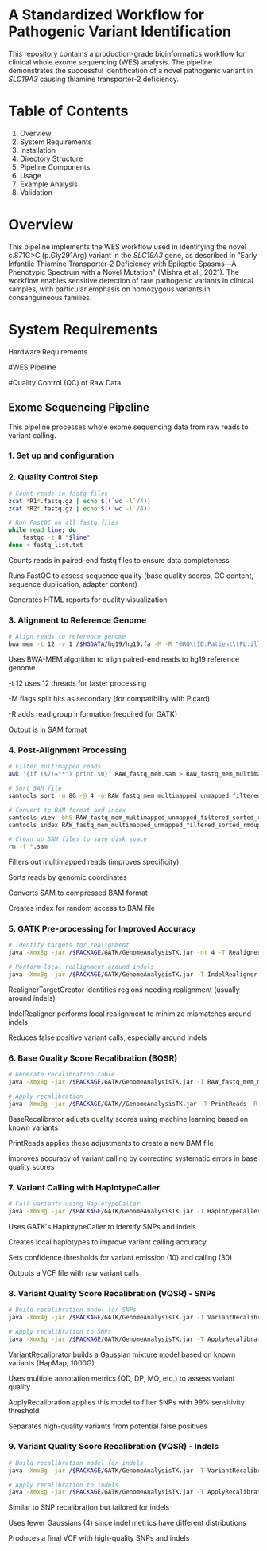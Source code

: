 # A Standardized Workflow for Pathogenic Variant Identification
This repository contains a production-grade bioinformatics workflow for clinical whole exome sequencing (WES) analysis.
The pipeline demonstrates the successful identification of a novel pathogenic variant in _SLC19A3_ causing thiamine transporter-2 deficiency.

# Table of Contents

1. Overview
2. System Requirements
3. Installation
4. Directory Structure
5. Pipeline Components
6. Usage
7. Example Analysis
8. Validation

# Overview
This pipeline implements the WES workflow used in identifying the novel c.871G>C (p.Gly291Arg) variant in the _SLC19A3_ gene, as described in "Early Infantile Thiamine Transporter-2 Deficiency with Epileptic Spasms—A Phenotypic Spectrum with a Novel Mutation" (Mishra et al., 2021). The workflow enables sensitive detection of rare pathogenic variants in clinical samples, with particular emphasis on homozygous variants in consanguineous families.

# System Requirements
Hardware Requirements

#WES Pipeline

#Quality Control (QC) of Raw Data

## Exome Sequencing Pipeline

This pipeline processes whole exome sequencing data from raw reads to variant calling.
### 1. Set up and configuration

### 2. Quality Control Step

```bash
# Count reads in fastq files
zcat *R1*.fastq.gz | echo $((`wc -l`/4))
zcat *R2*.fastq.gz | echo $((`wc -l`/4))

# Run FastQC on all fastq files
while read line; do
    fastqc -t 8 "$line"	
done < fastq_list.txt
```



Counts reads in paired-end fastq files to ensure data completeness

Runs FastQC to assess sequence quality (base quality scores, GC content, sequence duplication, adapter content)

Generates HTML reports for quality visualization


### 3. Alignment to Reference Genome

```bash
# Align reads to reference genome
bwa mem -t 12 -v 1 /$HGDATA/hg19/hg19.fa -M -R "@RG\tID:Patient\tPL:illumina\tSM:SGRH" "$outdir"/*R1*.gz "$outdir"/*R2*.gz > "$outdir"/RAW_fastq_mem.sam
```
Uses BWA-MEM algorithm to align paired-end reads to hg19 reference genome

-t 12 uses 12 threads for faster processing

-M flags split hits as secondary (for compatibility with Picard)

-R adds read group information (required for GATK)

Output is in SAM format


### 4. Post-Alignment Processing

```bash
# Filter multimapped reads
awk '{if ($7!="*") print $0}' RAW_fastq_mem.sam > RAW_fastq_mem_multimapped_unmapped_filtered.sam

# Sort SAM file
samtools sort -m 8G -@ 4 -o RAW_fastq_mem_multimapped_unmapped_filtered_sorted_rmdup.sam RAW_fastq_mem_multimapped_unmapped_filtered.sam

# Convert to BAM format and index
samtools view -bhS RAW_fastq_mem_multimapped_unmapped_filtered_sorted_rmdup.sam > RAW_fastq_mem_multimapped_unmapped_filtered_sorted_rmdup.bam
samtools index RAW_fastq_mem_multimapped_unmapped_filtered_sorted_rmdup.bam

# Clean up SAM files to save disk space
rm -f *.sam
```
Filters out multimapped reads (improves specificity)

Sorts reads by genomic coordinates

Converts SAM to compressed BAM format

Creates index for random access to BAM file

### 5. GATK Pre-processing for Improved Accuracy
```bash
# Identify targets for realignment
java -Xmx8g -jar /$PACKAGE/GATK/GenomeAnalysisTK.jar -nt 4 -T RealignerTargetCreator -R /$HGDATA/hg19/hg19.fa -o intervalsList.intervals -I RAW_fastq_mem_multimapped_unmapped_filtered_sorted_rmdup.bam -known /$RESOURCES/variant_calling_data/1000g_gold_standard.indels.hg19.sites.vcf

# Perform local realignment around indels
java -Xmx8g -jar /$PACKAGE/GATK/GenomeAnalysisTK.jar -T IndelRealigner -R /$HGDATA/hg19/hg19.fa -I RAW_fastq_mem_multimapped_unmapped_filtered_sorted_rmdup.bam -targetIntervals intervalsList.intervals -known /$RESOURCES/variant_calling_data/1000g_gold_standard.indels.hg19.sites.vcf -o RAW_fastq_mem_multimapped_unmapped_filtered_sorted_rmdup_realigned.bam --filter_bases_not_stored
```
RealignerTargetCreator identifies regions needing realignment (usually around indels)

IndelRealigner performs local realignment to minimize mismatches around indels

Reduces false positive variant calls, especially around indels

### 6. Base Quality Score Recalibration (BQSR)
```bash
# Generate recalibration table
java -Xmx8g -jar /$PACKAGE/GATK/GenomeAnalysisTK.jar -I RAW_fastq_mem_multimapped_unmapped_filtered_sorted_rmdup_realigned.bam -R /$HGDATA/hg19/hg19.fa -T BaseRecalibrator -knownSites /$RESOURCES/variant_calling_data/dbsnp_sorted.hg19.vcf -o RAW_fastq_mem_multimapped_unmapped_filtered_sorted_rmdup_realigned.bam.pre.recal.table

# Apply recalibration
java -Xmx8g -jar /$PACKAGE/GATK//GenomeAnalysisTK.jar -T PrintReads -R /$HGDATA/hg19/hg19.fa -I RAW_fastq_mem_multimapped_unmapped_filtered_sorted_rmdup_realigned.bam -BQSR RAW_fastq_mem_multimapped_unmapped_filtered_sorted_rmdup_realigned.bam.pre.recal.table -o RAW_fastq_mem_multimapped_unmapped_filtered_sorted_rmdup_realigned_recal.bam
```
BaseRecalibrator adjusts quality scores using machine learning based on known variants

PrintReads applies these adjustments to create a new BAM file

Improves accuracy of variant calling by correcting systematic errors in base quality scores

### 7. Variant Calling with HaplotypeCaller
```bash
# Call variants using HaplotypeCaller
java -Xmx8g -jar /$PACKAGE/GATK/GenomeAnalysisTK.jar -T HaplotypeCaller -R /$HGDATA/hg19/hg19.fa -I RAW_fastq_mem_multimapped_unmapped_filtered_sorted_rmdup_realigned_recal.bam -o RAW_fastq_mem_multimapped_unmapped_filtered_sorted_rmdup_realigned_recal.bam.HC.vcf --genotyping_mode DISCOVERY -stand_emit_conf 10 -stand_call_conf 30
```
Uses GATK's HaplotypeCaller to identify SNPs and indels

Creates local haplotypes to improve variant calling accuracy

Sets confidence thresholds for variant emission (10) and calling (30)

Outputs a VCF file with raw variant calls

### 8. Variant Quality Score Recalibration (VQSR) - SNPs
```bash
# Build recalibration model for SNPs
java -Xmx4g -jar /$PACKAGE/GATK/GenomeAnalysisTK.jar -T VariantRecalibrator -R /$HGDATA/hg19/hg19.fa -input RAW_fastq_mem_multimapped_unmapped_filtered_sorted_rmdup_realigned_recal.bam.HC.vcf -resource:hapmap,VCF,Known=false,training=true,truth=true,prior=15.0 /$RESOURCES/variant_calling_data/hapmap_3.3.hg19.sites_sorted.vcf -resource:omni,VCF,Known=false,training=true,truth=false,prior=12.0 /$RESOURCES/variant_calling_data/1000G_omni2.5.hg19.sites_sorted.vcf -resource:dbsnp,VCF,known=true,training=false,truth=false,prior=6.0 /$RESOURCES/variant_calling_data/dbsnp_sorted.hg19.vcf -resource:1000G,known=false,training=true,truth=false,prior=10.0 /$RESOURCES/variant_calling_data/1000G_phase1.snps.high_confidence.hg19.vcf -an QD -an DP -an MQ -an MQRankSum -an ReadPosRankSum -an FS -an SOR -mode SNP -tranche 100.0 -tranche 99.9 -tranche 99.0 -tranche 90.0 -recalFile recalibrate_SNP.tranches.recal -tranchesFile recalibrate_SNP.tranches -rscriptFile recalibrate_SNP_plots.R

# Apply recalibration to SNPs
java -Xmx8g -jar /$PACKAGE/GATK/GenomeAnalysisTK.jar -T ApplyRecalibration -R /$HGDATA/hg19/hg19.fa --input RAW_fastq_mem_multimapped_unmapped_filtered_sorted_rmdup_realigned_recal.bam.HC.vcf --mode SNP --ts_filter_level 99.0 -recalFile recalibrate_SNP.tranches.recal -tranchesFile recalibrate_SNP.tranches -o RAW_fastq_mem_multimapped_unmapped_filtered_sorted_rmdup_realigned_recal_snps_raw_indels.vcf
```
VariantRecalibrator builds a Gaussian mixture model based on known variants (HapMap, 1000G)

Uses multiple annotation metrics (QD, DP, MQ, etc.) to assess variant quality

ApplyRecalibration applies this model to filter SNPs with 99% sensitivity threshold

Separates high-quality variants from potential false positives

### 9. Variant Quality Score Recalibration (VQSR) - Indels
```bash
# Build recalibration model for indels
java -Xmx8g -jar /$PACKAGE/GATK/GenomeAnalysisTK.jar -T VariantRecalibrator -R /$HGDATA/hg19/hg19.fa -input RAW_fastq_mem_multimapped_unmapped_filtered_sorted_rmdup_realigned_recal_snps_raw_indels.vcf -resource:1000G,VCF,Known=false,training=true,truth=true,prior=10.0 /$RESOURCES/variant_calling_data/1000g_gold_standard.indels.hg19.sites.vcf -resource:dbsnp,VCF,known=true,training=false,truth=false,prior=6.0 /$RESOURCES/variant_calling_data/dbsnp_sorted.hg19.vcf -an QD -an DP -an MQ -an MQRankSum -an ReadPosRankSum -an FS -an SOR -mode INDEL -tranche 100.0 -tranche 99.9 -tranche 99.0 -tranche 90.0 -recalFile recalibrate_INDEL.tranches.recal -tranchesFile recalibrate_INDEL.tranches --maxGaussians 4 -rscriptFile recalibrate_INDEL_plots.R

# Apply recalibration to indels
java -Xmx8g -jar /$PACKAGE/GATK/GenomeAnalysisTK.jar -T ApplyRecalibration -R /$HGDATA/hg19/hg19.fa --input RAW_fastq_mem_multimapped_unmapped_filtered_sorted_rmdup_realigned_recal_snps_raw_indels.vcf --mode INDEL --ts_filter_level 99.0 -recalFile recalibrate_INDEL.tranches.recal -tranchesFile recalibrate_INDEL.tranches -o recalibrated_SNP_indels.vcf
```
Similar to SNP recalibration but tailored for indels

Uses fewer Gaussians (4) since indel metrics have different distributions

Produces a final VCF with high-quality SNPs and indels
